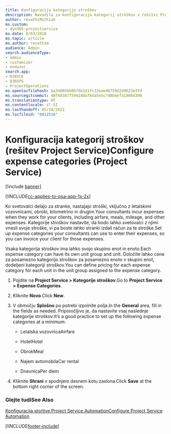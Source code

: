 ```yaml
---
title: Konfiguracija kategorije stroškov
description: Navodila za konfiguracijo kategorij stroškov v rešitvi Project Service
author: revathiMuthiah
ms.custom:
- dyn365-projectservice
ms.date: 8/03/2018
ms.topic: article
ms.author: revathim
audience: Admin
search.audienceType:
- admin
- customizer
- enduser
search.app:
- D365CE
- D365PS
- ProjectOperations
ms.openlocfilehash: ba34905b68b7de1d1fc33eae46759d2d9623e3fd
ms.sourcegitcommit: 40f68387f594180af64a5e5c748b6efa188bd300
ms.translationtype: HT
ms.contentlocale: sl-SI
ms.lasthandoff: 05/10/2021
ms.locfileid: "6012516"
---
```

# <a name="configure-expense-categories-project-service"></a><span data-ttu-id="3ba39-103">Konfiguracija kategorij stroškov (rešitev Project Service)</span><span class="sxs-lookup"><span data-stu-id="3ba39-103">Configure expense categories (Project Service)</span></span>

[!include [banner](../includes/psa-now-project-operations.md)]

[!INCLUDE[cc-applies-to-psa-app-1x-2x](../includes/cc-applies-to-psa-app-1x-2x.md)]

<span data-ttu-id="3ba39-104">Ko svetovalci delajo za stranke, nastajajo stroški, vključno z letalskimi vozovnicami, obroki, kilometrino in drugim.</span><span class="sxs-lookup"><span data-stu-id="3ba39-104">Your consultants incur expenses when they work for your clients, including airfare, meals, mileage, and other expenses.</span></span> <span data-ttu-id="3ba39-105">Kategorije stroškov nastavite, da bodo lahko svetovalci z njimi vnesli svoje stroške, vi pa boste lahko stranki izdali račun za te stroške.</span><span class="sxs-lookup"><span data-stu-id="3ba39-105">Set up expense categories your consultants can use to enter their expenses, so you can invoice your client for those expenses.</span></span>  
  
<span data-ttu-id="3ba39-106">Vsaka kategorija stroškov ima lahko svojo skupino enot in enoto.</span><span class="sxs-lookup"><span data-stu-id="3ba39-106">Each expense category can have its own unit group and unit.</span></span> <span data-ttu-id="3ba39-107">Določite lahko cene za posamezno kategorijo stroškov za posamezno enoto v skupini enot, dodeljeni kategoriji stroškov.</span><span class="sxs-lookup"><span data-stu-id="3ba39-107">You can define pricing for each expense category for each unit in the unit group assigned to the expense category.</span></span>  
  
1.  <span data-ttu-id="3ba39-108">Pojdite na **Project Service > Kategorije stroškov**.</span><span class="sxs-lookup"><span data-stu-id="3ba39-108">Go to **Project Service > Expense Categories**.</span></span>  
  
2.  <span data-ttu-id="3ba39-109">Kliknite **Novo**.</span><span class="sxs-lookup"><span data-stu-id="3ba39-109">Click **New**.</span></span>  
  
3.  <span data-ttu-id="3ba39-110">V območju **Splošno** po potrebi izpolnite polja.</span><span class="sxs-lookup"><span data-stu-id="3ba39-110">In the **General** area, fill in the fields as needed.</span></span> <span data-ttu-id="3ba39-111">Priporočljivo je, da nastavite vsaj naslednje kategorije stroškov:</span><span class="sxs-lookup"><span data-stu-id="3ba39-111">It’s a good practice to set up the following expense categories at a minimum:</span></span>  
  
    -   <span data-ttu-id="3ba39-112">Letalska vozovnica</span><span class="sxs-lookup"><span data-stu-id="3ba39-112">Airfare</span></span>  
  
    -   <span data-ttu-id="3ba39-113">Hotel</span><span class="sxs-lookup"><span data-stu-id="3ba39-113">Hotel</span></span>  
  
    -   <span data-ttu-id="3ba39-114">Obrok</span><span class="sxs-lookup"><span data-stu-id="3ba39-114">Meal</span></span>  
  
    -   <span data-ttu-id="3ba39-115">Najem avtomobila</span><span class="sxs-lookup"><span data-stu-id="3ba39-115">Car rental</span></span>  
  
    -   <span data-ttu-id="3ba39-116">Dnevnica</span><span class="sxs-lookup"><span data-stu-id="3ba39-116">Per diem</span></span>  
  
4.  <span data-ttu-id="3ba39-117">Kliknite **Shrani** v spodnjem desnem kotu zaslona.</span><span class="sxs-lookup"><span data-stu-id="3ba39-117">Click **Save** at the bottom right corner of the screen.</span></span>  
  
### <a name="see-also"></a><span data-ttu-id="3ba39-118">Glejte tudi</span><span class="sxs-lookup"><span data-stu-id="3ba39-118">See Also</span></span>  
 [<span data-ttu-id="3ba39-119">Konfiguracija storitve Project Service Automation</span><span class="sxs-lookup"><span data-stu-id="3ba39-119">Configure Project Service Automation</span></span>](../psa/configure.md)


[!INCLUDE[footer-include](../includes/footer-banner.md)]